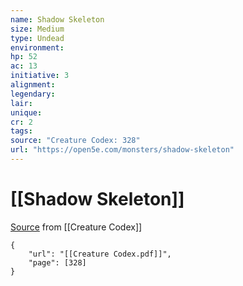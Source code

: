 ```yaml
---
name: Shadow Skeleton
size: Medium
type: Undead
environment: 
hp: 52
ac: 13
initiative: 3
alignment: 
legendary: 
lair: 
unique: 
cr: 2
tags: 
source: "Creature Codex: 328"
url: "https://open5e.com/monsters/shadow-skeleton"
---
```

# [[Shadow Skeleton]]

[Source](zotero://open-pdf/library/items/NTNKJRHG?page=328) from [[Creature Codex]]

```pdf
{
	"url": "[[Creature Codex.pdf]]",
	"page": [328]
}
```


